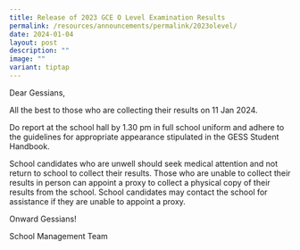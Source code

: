 ```yaml
---
title: Release of 2023 GCE O Level Examination Results
permalink: /resources/announcements/permalink/2023olevel/
date: 2024-01-04
layout: post
description: ""
image: ""
variant: tiptap
---
```

<p>Dear Gessians,</p><p></p><p>All the best to those who are collecting their results on 11 Jan 2024.&nbsp;</p><p></p><p>Do report at the school hall by 1.30 pm in full school uniform and adhere to the guidelines for appropriate appearance stipulated in the GESS Student Handbook.</p><p></p><p>School candidates who are unwell should seek medical attention and not return to school to collect their results. Those who are unable to collect their results in person can appoint a proxy to collect a physical copy of their results from the school. School candidates may contact the school for assistance if they are unable to appoint a proxy.</p><p></p><p>Onward Gessians!</p><p></p><p>School Management Team</p>